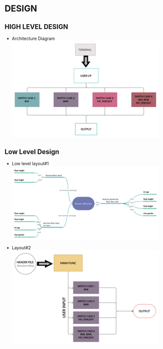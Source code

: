 # DESIGN

## HIGH LEVEL DESIGN 
*   Architecture Diagram
![Architecture](https://github.com/AdityaBakshi5/Mini_Project_LTTS/blob/main/2_Design/HLD_1.jpg)

## Low Level Design 

*   Low level layout#1 
![FeaturesLevelStructuralDiagram](https://github.com/AdityaBakshi5/Mini_Project_LTTS/blob/main/2_Design/LLD_1.jpg)

*   Layout#2 
![FeaturesBehaviouralDiagram](https://github.com/AdityaBakshi5/Mini_Project_LTTS/blob/main/2_Design/LLD_2.jpg)
